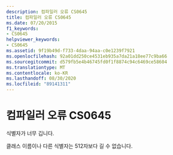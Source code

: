 ```yaml
---
description: 컴파일러 오류 CS0645
title: 컴파일러 오류 CS0645
ms.date: 07/20/2015
f1_keywords:
- CS0645
helpviewer_keywords:
- CS0645
ms.assetid: 9f19b49d-f733-4daa-94aa-c0e1239f7921
ms.openlocfilehash: 92a01dd250ce4531eb935a7da21a18ee77c9ba66
ms.sourcegitcommit: d579fb5e4b46745fd0f1f8874c94c6469ce58604
ms.translationtype: MT
ms.contentlocale: ko-KR
ms.lasthandoff: 08/30/2020
ms.locfileid: "89141311"
---
```

# <a name="compiler-error-cs0645"></a>컴파일러 오류 CS0645
식별자가 너무 깁니다.  
  
 클래스 이름이나 다른 식별자는 512자보다 길 수 없습니다.
